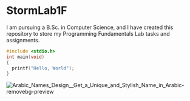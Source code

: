 # StormLab1F

I am pursuing a B.Sc. in Computer Science, and I have created this repository to store my Programming Fundamentals Lab tasks and assignments. 

```c
#include <stdio.h>
int main(void)
{
  printf("Hello, World");
}
```
![Arabic_Names_Design__Get_a_Unique_and_Stylish_Name_in_Arabic-removebg-preview](https://github.com/user-attachments/assets/efdcbff8-0c70-4f17-9731-e9b378aa213e)
